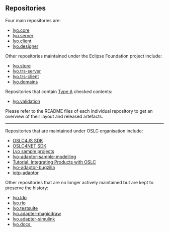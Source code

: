 ## Repositories

Four main repositories are:

* [lyo.core](https://github.com/eclipse/lyo.core)
* [lyo.server](https://github.com/eclipse/lyo.server)
* [lyo.client](https://github.com/eclipse/lyo.client)
* [lyo.designer](https://github.com/eclipse/lyo.designer)

Other repositories maintained under the Eclipse Foundation project include:

* [lyo.store](https://github.com/eclipse/lyo.store)
* [lyo.trs-server](https://github.com/eclipse/lyo.trs-server)
* [lyo.trs-client](https://github.com/eclipse/lyo.trs-client)
* [lyo.domains](https://github.com/eclipse/lyo.domains)

Repositories that contain [Type A](https://www.eclipse.org/projects/handbook/#pmi-due-diligence) checked contents:

* [lyo.validation](lyo.validation)

Please refer to the README files of each individual repository to get an overview of their layout and released artefacts.

***

Repositories that are maintained under OSLC organisation include:

* [OSLC4JS SDK](http://oslc.github.io/developing-oslc-applications/oslc-open-source-node-projects.html)
* [OSLC4NET SDK](https://github.com/OSLC/oslc4net)
* [Lyo sample projects](https://github.com/OSLC/lyo-samples)
* [lyo-adaptor-sample-modelling](https://github.com/OSLC/lyo-adaptor-sample-modelling)
* [Tutorial: Integrating Products with OSLC](https://github.com/OSLC/integrating-products-with-oslc-tutorial)
* [lyo-adaptor-bugzilla](https://github.com/OSLC/lyo-adaptor-bugzilla)
* [iotp-adaptor](https://github.com/OSLC/iotp-adaptor)

Other repositories that are no longer actively maintained but are kept to preserve the history:

* [lyo.ldp](https://github.com/eclipse/lyo.ldp)
* [lyo.rio](https://github.com/eclipse/lyo.rio)
* [lyo.testsuite](https://github.com/eclipse/lyo.testsuite)
* [lyo.adapter-magicdraw](https://github.com/eclipse/lyo.adapter-magicdraw)
* [lyo.adapter-simulink](https://github.com/eclipse/lyo.adapter-simulink)
* [lyo.docs ](https://github.com/eclipse/lyo.docs)
